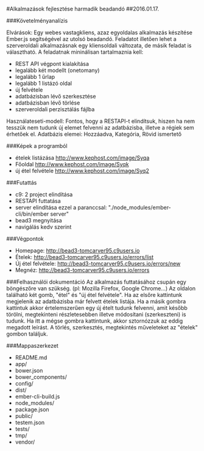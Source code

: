#Alkalmazások fejlesztése harmadik beadandó
##2016.01.17.

###Követelményanalízis

Elvárások:
Egy webes vastagkliens, azaz egyoldalas alkalmazás készítése Ember.js segítségével az utolsó beadandó. Feladatot illetően lehet a szerveroldali alkalmazásnak egy kliensoldali változata, de másik feladat is választható. A feladatnak mininálisan tartalmaznia kell:

* REST API végpont kialakítása
* legalább két modellt (onetomany)
* legalább 1 űrlap
* legalább 1 listázó oldal
* új felvétele
* adatbázisban lévő szerkesztése
* adatbázisban lévő törlése
* szerveroldali perzisztálás fájlba

Használateseti-modell:
Fontos, hogy a RESTAPI-t elindítsuk, hiszen ha nem tesszük nem tudunk új elemet felvenni az adatbázisba, illetve a régiek sem érhetőek el.
Adatbázis elemei: Hozzáadva, Kategória, Rövid ismertető

###Képek a programból
* ételek listázása
http://www.kephost.com/image/Syqa
* Főoldal
http://www.kephost.com/image/Syqk
* új étel felvétele
http://www.kephost.com/image/Syq2


###Futattás
* c9: 2 project elindítása
* RESTAPI futtatása
* server elindítása ezzel a paranccsal: "./node_modules/ember-cli/bin/ember server"
* bead3 megnyitása
* navigálás kedv szerint

###Végpontok
* Homepage: http://bead3-tomcarver95.c9users.io
* Ételek: http://bead3-tomcarver95.c9users.io/errors/list
* Új étel felvétele: http://bead3-tomcarver95.c9users.io/errors/new
* Megnéz: http://bead3-tomcarver95.c9users.io/errors


###Felhasználói dokumentáció
Az alkalmazás futtatásához csupán egy böngészőre van szükség. (pl: Mozilla Firefox, Google Chrome...) Az oldalon található két gomb, "étel" és "új étel felvétele". Ha az elsőre kattintunk megjelenik az adatbázisba már felvett ételek listája.
Ha a másik gombra kattintuk akkor értelemszerűen egy új ételt tudunk felvenni, amit később törölni, megtekinteni részletesebben illetve módosítani (szerkeszteni) is tudunk. Ha itt a mégse gombra kattintunk, akkor sztornózzuk az eddig megadott leírást. A törlés, szerkesztés, megtekintés műveleteket az "ételek" gombon találjuk. 

###Mappaszerkezet

* README.md
* app/
* bower.json
* bower_components/
* config/
* dist/
* ember-cli-build.js
* node_modules/
* package.json
* public/
* testem.json
* tests/
* tmp/
* vendor/

